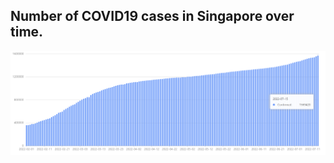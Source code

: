 ## Number of COVID19 cases in Singapore over time.

<img alt="ER_Diagram" src="./img/covid-count-sg.png">